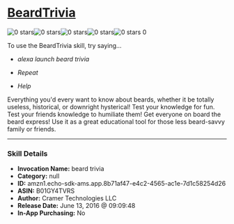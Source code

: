 # [BeardTrivia](http://alexa.amazon.com/#skills/amzn1.echo-sdk-ams.app.8b71af47-e4c2-4565-ac1e-7d1c58254d26)
![0 stars](../../images/ic_star_border_black_18dp_1x.png)![0 stars](../../images/ic_star_border_black_18dp_1x.png)![0 stars](../../images/ic_star_border_black_18dp_1x.png)![0 stars](../../images/ic_star_border_black_18dp_1x.png)![0 stars](../../images/ic_star_border_black_18dp_1x.png) 0

To use the BeardTrivia skill, try saying...

* *alexa launch beard trivia*

* *Repeat*

* *Help*

Everything you'd every want to know about beards, whether it be totally useless, historical, or downright hysterical! Test your knowledge for fun.  Test your friends knowledge to humiliate them! Get everyone on board the beard express!  Use it as a great educational tool for those less beard-savvy family or friends.

***

### Skill Details

* **Invocation Name:** beard trivia
* **Category:** null
* **ID:** amzn1.echo-sdk-ams.app.8b71af47-e4c2-4565-ac1e-7d1c58254d26
* **ASIN:** B01GY4TVRS
* **Author:** Cramer Technologies LLC
* **Release Date:** June 13, 2016 @ 09:09:48
* **In-App Purchasing:** No
